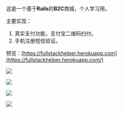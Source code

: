 这是一个基于**Rails**的**B2C**商城，个人学习用。

主要实现：

1. 真实支付功能，支付宝二维码扫付。
2. 手机注册短信验证。

预览：[https://fullstackhelper.herokuapp.com](https://fullstackhelper.herokuapp.com/)

![](http://olmrxx9ks.bkt.clouddn.com/2017-10-24-122845.jpg)

![](http://olmrxx9ks.bkt.clouddn.com/2017-10-24-122927.jpg)

![](http://olmrxx9ks.bkt.clouddn.com/2017-10-24-123111.jpg)

![](http://olmrxx9ks.bkt.clouddn.com/2017-10-24-123212.jpg)
